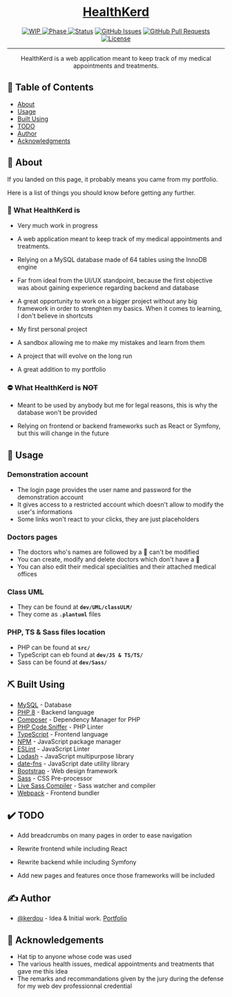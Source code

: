 <p align="center">
  <a href="" rel="noopener">
</p>

**<h1 align="center">HealthKerd</h1>**

<div align="center">

![WIP](https://img.shields.io/badge/WIP-red)
![Phase](https://img.shields.io/badge/phase-alpha-red)
[![Status](https://img.shields.io/badge/status-active-success.svg)]()
[![GitHub Issues](https://img.shields.io/github/issues/kylelobo/The-Documentation-Compendium.svg)](https://github.com/kerdou/HealthKerd/issues)
[![GitHub Pull Requests](https://img.shields.io/github/issues-pr/kylelobo/The-Documentation-Compendium.svg)](https://github.com/kerdou/HealthKerd/pulls)
[![License](https://img.shields.io/badge/license-ODbL-blue.svg)](/LICENSE)

</div>

---

<p align="center"> HealthKerd is a web application meant to keep track of my medical appointments and treatments.</p>

## 📝 Table of Contents

- [About](#about)
- [Usage](#usage)
- [Built Using](#built_using)
- [TODO](#todo)
- [Author](#author)
- [Acknowledgments](#acknowledgement)

## 🧐 About <a name = "about"></a>

If you landed on this page, it probably means you came from my portfolio.

Here is a list of things you should know before getting any further.

### :dart: What HealthKerd is <a name = "is"></a>

- Very much work in progress

- A web application meant to keep track of my medical appointments and treatments.

- Relying on a MySQL database made of 64 tables using the InnoDB engine

- Far from ideal from the UI/UX standpoint, because the first objective was about gaining experience regarding backend and database

- A great opportunity to work on a bigger project without any big framework in order to strenghten my basics. When it comes to learning, I don't believe in shortcuts

- My first personal project

- A sandbox allowing me to make my mistakes and learn from them

- A project that will evolve on the long run

- A great addition to my portfolio


### :no_entry: What HealthKerd is ~~**NOT**~~<a name = "isnot"></a>

- Meant to be used by anybody but me for legal reasons, this is why the database won't be provided

- Relying on frontend or backend frameworks such as React or Symfony, but this will change in the future

## 🎈 Usage <a name = "usage"></a>

### Demonstration account

- The login page provides the user name and password for the demonstration account
- It gives access to a restricted account which doesn't allow to modify the user's informations
- Some links won't react to your clicks, they are just placeholders

### Doctors pages

- The doctors who's names are followed by a :key: can't be modified
- You can create, modify and delete doctors which don't have a :key:
- You can also edit their medical specialities and their attached medical offices

### Class UML

- They can be found at **```dev/UML/classULM/```**
- They come as **```.plantuml```** files

### PHP, TS & Sass files location

- PHP can be found at **```src/```**
- TypeScript can eb found at **```dev/JS & TS/TS/```**
- Sass can be found at **```dev/Sass/```**

## ⛏️ Built Using <a name = "built_using"></a>

- [MySQL](https://www.mysql.com/) - Database
- [PHP 8](https://www.php.net/) - Backend language
- [Composer](https://getcomposer.org/) - Dependency Manager for PHP
- [PHP Code Sniffer](https://github.com/squizlabs/PHP_CodeSniffer) - PHP Linter
- [TypeScript](https://www.typescriptlang.org/) - Frontend language
- [NPM](https://www.npmjs.com/) - JavaScript package manager
- [ESLint](https://eslint.org/) - JavaScript Linter
- [Lodash](https://lodash.com/) - JavaScript multipurpose library
- [date-fns](https://date-fns.org/) - JavaScript date utility library
- [Bootstrap](https://getbootstrap.com/) - Web design framework
- [Sass](https://sass-lang.com/) - CSS Pre-processor
- [Live Sass Compiler](https://marketplace.visualstudio.com/items?itemName=ritwickdey.live-sass) - Sass watcher and compiler
- [Webpack](https://webpack.js.org/) - Frontend bundler

## :heavy_check_mark: TODO <a name = "todo"></a>

- Add breadcrumbs on many pages in order to ease navigation

- Rewrite frontend while including React

- Rewrite backend while including Symfony

- Add new pages and features once those frameworks will be included

## ✍️ Author <a name = "author"></a>

- [@kerdou](https://www.linkedin.com/in/gautier-le-hir-78796515b/) - Idea & Initial work. [Portfolio](https://kerdapp.ddns.net/)


## 🎉 Acknowledgements <a name = "acknowledgement"></a>

- Hat tip to anyone whose code was used
- The various health issues, medical appointments and treatments that gave me this idea
- The remarks and recommandations given by the jury during the defense for my web dev professionnal credential

